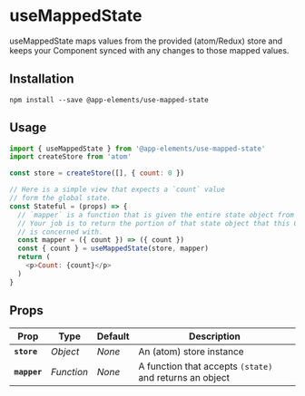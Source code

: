 # useMappedState

useMappedState maps values from the provided (atom/Redux) store and keeps your Component synced with any changes to those mapped values.

## Installation

`npm install --save @app-elements/use-mapped-state`

## Usage

```javascript
import { useMappedState } from '@app-elements/use-mapped-state'
import createStore from 'atom'

const store = createStore([], { count: 0 })

// Here is a simple view that expects a `count` value
// form the global state.
const Stateful = (props) => {
  // `mapper` is a function that is given the entire state object from your store.
  // Your job is to return the portion of that state object that this Component
  // is concerned with.
  const mapper = ({ count }) => ({ count })
  const { count } = useMappedState(store, mapper)
  return (
    <p>Count: {count}</p>
  )
}
```

## Props

| Prop                   | Type       | Default       | Description         |
|------------------------|------------|---------------|---------------------|
| **`store`**            | _Object_   | _None_        | An (atom) store instance
| **`mapper`**           | _Function_ | _None_        | A function that accepts `(state)` and returns an object
